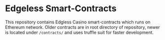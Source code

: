 # Edgeless Smart-Contracts

This repository contains Edgless Casino smart-contracts which runs on Ethereum network.
Older contracts are in root directory of repository, newer is located under `/contracts/` and uses truffle suit for faster development.
